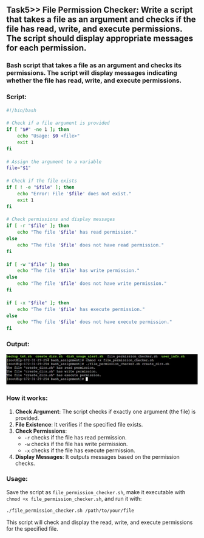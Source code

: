 ## Task5>> File Permission Checker: Write a script that takes a file as an argument and checks if the file has read, write, and execute permissions. The script should display appropriate messages for each permission.

### Bash script that takes a file as an argument and checks its permissions. The script will display messages indicating whether the file has read, write, and execute permissions.

### Script:

```bash
#!/bin/bash

# Check if a file argument is provided
if [ "$#" -ne 1 ]; then
    echo "Usage: $0 <file>"
    exit 1
fi

# Assign the argument to a variable
file="$1"

# Check if the file exists
if [ ! -e "$file" ]; then
    echo "Error: File '$file' does not exist."
    exit 1
fi

# Check permissions and display messages
if [ -r "$file" ]; then
    echo "The file '$file' has read permission."
else
    echo "The file '$file' does not have read permission."
fi

if [ -w "$file" ]; then
    echo "The file '$file' has write permission."
else
    echo "The file '$file' does not have write permission."
fi

if [ -x "$file" ]; then
    echo "The file '$file' has execute permission."
else
    echo "The file '$file' does not have execute permission."
fi
```
### Output:
![Alt text](Image_Output_of_the_tasks/Output_of_task5.jpg)

### How it works:
1. **Check Argument**: The script checks if exactly one argument (the file) is provided.
2. **File Existence**: It verifies if the specified file exists.
3. **Check Permissions**: 
   - `-r` checks if the file has read permission.
   - `-w` checks if the file has write permission.
   - `-x` checks if the file has execute permission.
4. **Display Messages**: It outputs messages based on the permission checks.

### Usage:
Save the script as `file_permission_checker.sh`, make it executable with `chmod +x file_permission_checker.sh`, and run it with:

```bash
./file_permission_checker.sh /path/to/your/file
```

This script will check and display the read, write, and execute permissions for the specified file.
